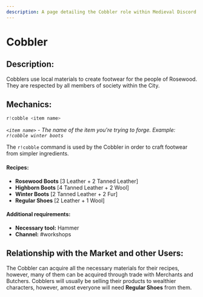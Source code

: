 ```yaml
---
description: A page detailing the Cobbler role within Medieval Discord.
---
```


# Cobbler

## Description:

Cobblers use local materials to create footwear for the people of Rosewood. They are respected by all members of society within the City.

## Mechanics:

```javascript
r!cobble <item name>
```

_`<item name>`_ _- The name of the item you're trying to forge. Example:_ _`r!cobble winter boots`_

The `r!cobble` command is used by the Cobbler in order to craft footwear from simpler ingredients. 

#### Recipes:

* **Rosewood Boots** \[3 Leather + 2 Tanned Leather\]
* **Highborn Boots** \[4 Tanned Leather + 2 Wool\]
* **Winter Boots** \[2 Tanned Leather + 2 Fur\]
* **Regular Shoes** \[2 Leather + 1 Wool\]

#### Additional requirements:

* **Necessary tool:** Hammer
* **Channel:** \#workshops

## Relationship with the Market and other Users:

The Cobbler can acquire all the necessary materials for their recipes, however, many of them can be acquired through trade with Merchants and Butchers. Cobblers will usually be selling their products to wealthier characters, however, amost everyone will need **Regular Shoes** from them.

